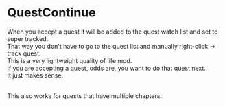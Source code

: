 # QuestContinue
When you accept a quest it will be added to the quest watch list and set to super tracked. <br>
That way you don't have to go to the quest list and manually right-click -> track quest.  <br>
This is a very lightweight quality of life mod. <br>
If you are accepting a quest, odds are, you want to do that quest next.  <br>
It just makes sense. <br> <br>

This also works for quests that have multiple chapters.
